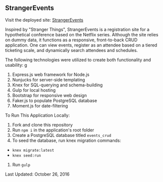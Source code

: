 ## StrangerEvents
Visit the deployed site: [StrangerEvents](http://strangerevents.herokuapp.com)

Inspired by "Stranger Things", StrangerEvents is a registration site for a hypothetical conference based on the Netflix series. Although the site relies on dummy data, it functions as a responsive, front-to-back CRUD application. One can view events, register as an attendee based on a tiered ticketing scale, and dynamically search attendees and schedules.

The following technologies were utilized to create both functionality and usability:
g
1. Express.js web framework for Node.js
1. Nunjucks for server-side templating
1. Knex for SQL-querying and schema-building
1. Gulp for local hosting
1. Bootstrap for responsive web design
1. Faker.js to populate PostgreSQL database
1. Moment.js for date-filtering

To Run This Application Locally:

1. Fork and clone this repository
1. Run ```npm i``` in the application's root folder
1. Create a PostgreSQL database titled ```events_crud```
1. To seed the database, run knex migration commands:
  - ```knex migrate:latest```
  - ```knex seed:run```
1. Run ```gulp```  

Last Updated: October 26, 2016
